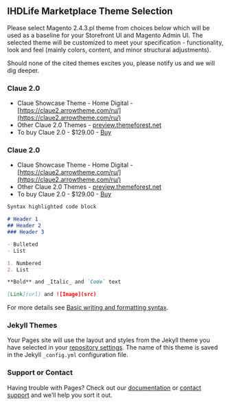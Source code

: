 ## IHDLife Marketplace Theme Selection

Please select Magento 2.4.3.pl theme from choices below which will be used as a baseline for your Storefront UI and Magento Admin UI. The selected theme will be customized to meet your specification - functionality, look and feel (mainly colors, content, and minor structural adjustments).

Should none of the cited themes excites you, please notify us and we will dig deeper.

### Claue 2.0
- Claue Showcase Theme - Home Digital - [https://claue2.arrowtheme.com/ru/](https://claue2.arrowtheme.com/ru/)
- Other Claue 2.0 Themes - [preview.themeforest.net](https://preview.themeforest.net/item/claue-clean-minimal-magento-2-theme/full_screen_preview/20155150)
- To buy Claue 2.0 - $129.00 - [Buy](https://themeforest.net/item/claue-clean-minimal-magento-2-theme/20155150)

### Claue 2.0
- Claue Showcase Theme - Home Digital - [https://claue2.arrowtheme.com/ru/](https://claue2.arrowtheme.com/ru/)
- Other Claue 2.0 Themes - [preview.themeforest.net](https://preview.themeforest.net/item/claue-clean-minimal-magento-2-theme/full_screen_preview/20155150)
- To buy Claue 2.0 - $129.00 - [Buy](https://themeforest.net/item/claue-clean-minimal-magento-2-theme/20155150)
```markdown
Syntax highlighted code block

# Header 1
## Header 2
### Header 3

- Bulleted
- List

1. Numbered
2. List

**Bold** and _Italic_ and `Code` text

[Link](url) and ![Image](src)
```

For more details see [Basic writing and formatting syntax](https://docs.github.com/en/github/writing-on-github/getting-started-with-writing-and-formatting-on-github/basic-writing-and-formatting-syntax).

### Jekyll Themes

Your Pages site will use the layout and styles from the Jekyll theme you have selected in your [repository settings](https://github.com/airwide-store/ecommerce.github.io/settings/pages). The name of this theme is saved in the Jekyll `_config.yml` configuration file.

### Support or Contact

Having trouble with Pages? Check out our [documentation](https://docs.github.com/categories/github-pages-basics/) or [contact support](https://support.github.com/contact) and we’ll help you sort it out.
